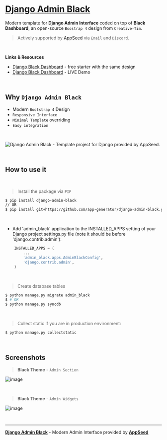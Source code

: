 # [Django Admin Black](https://github.com/app-generator/django-admin-black)

Modern template for **Django Admin Interface** coded on top of **Black Dashboard**, an open-source `Boostrap 4` design from `Creative-Tim`.

> Actively supported by [AppSeed](https://appseed.us/) via `Email` and `Discord`.

<br>

**Links & Resources**

- [Django Black Dashboard](https://appseed.us/product/black-dashboard/django/) - free starter with the same design
- [Django Black Dashboard](https://django-black-dashboard.appseed-srv1.com/) - LIVE Demo

<br />

## Why `Django Admin Black`

- Modern `Bootstrap 4` Design
- `Responsive Interface`
- `Minimal Template` overriding
- `Easy integration`

<br>

![Django Admin Black - Template project for Django provided by AppSeed.](https://user-images.githubusercontent.com/51070104/196730732-dda1794b-93ce-48cb-bc5c-182411495512.png)

<br>

## How to use it

<br />

> Install the package via `PIP` 

```bash
$ pip install django-admin-black
// OR
$ pip install git+https://github.com/app-generator/django-admin-black.git
```

<br />

* Add 'admin_black' application to the INSTALLED_APPS setting of your Django project settings.py file (note it should be before 'django.contrib.admin'):

```python
    INSTALLED_APPS = (
        ...
        'admin_black.apps.AdminBlackConfig',
        'django.contrib.admin',
    )
```

<br />

> Create database tables

```bash
$ python manage.py migrate admin_black
$ # OR
$ python manage.py syncdb
```

<br />

> Collect static if you are in production environment:

```bash
$ python manage.py collectstatic
```

<br />

## Screenshots

> **Black Theme** - `Admin Section`  

![image](https://user-images.githubusercontent.com/51070104/196731580-f0766235-3c92-4d79-bc38-3c34ad511bdb.png)

<br />

> **Black Theme** - `Admin Widgets`  

![image](https://user-images.githubusercontent.com/51070104/196731649-dfa68903-2d3d-4a66-a169-6b88eb0326d1.png)

<br />

---
**[Django Admin Black](https://github.com/app-generator/django-admin-black)** - Modern Admin Interface provided by **[AppSeed](https://appseed.us/)**
